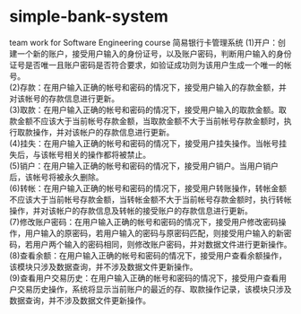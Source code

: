# simple-bank-system
team work for Software Engineering course
简易银行卡管理系统
(1)开户：创建一个新的账户，接受用户输入的身份证号，以及账户密码，判断用户输入的身份证号是否唯一且账户密码是否符合要求，如验证成功则为该用户生成一个唯一的帐号。  
(2)存款：在用户输入正确的帐号和密码的情况下，接受用户输入的存款金额，并对该帐号的存款信息进行更新。  
(3)取款：在用户输入正确的帐号和密码的情况下，接受用户输入的取款金额。取款金额不应该大于当前帐号存款金额，当取款金额不大于当前帐号存款金额时，执行取款操作，并对该帐户的存款信息进行更新。  
(4)挂失：在用户输入正确的帐号和密码的情况下，接受用户挂失操作。当帐号挂失后，与该帐号相关的操作都将被禁止。  
(5)销户：在用户输入正确的帐号和密码的情况下，接受用户销户。当用户销户后，该帐号将被永久删除。  
(6)转帐：在用户输入正确的帐号和密码的情况下，接受用户转账操作，转帐金额不应该大于当前帐号存款金额，当转帐金额不大于当前帐号存款金额时，执行转帐操作，并对该帐户的存款信息及转帐的接受账户的存款信息进行更新。  
(7)修改账户密码：在用户输入正确的帐号和密码的情况下，接受用户修改密码操作，用户输入的原密码，若用户输入的密码与原密码匹配，则接受用户输入的新密码，若用户两个输入的密码相同，则修改账户密码，并对数据文件进行更新操作。  
(8)查看余额：在用户输入正确的帐号和密码的情况下，接受用户查看余额操作，该模块只涉及数据查询，并不涉及数据文件更新操作。  
(9)查看用户交易历史：在用户输入正确的帐号和密码的情况下，接受用户查看用户交易历史操作，系统将显示当前账户的最近的存、取款操作记录，该模块只涉及数据查询，并不涉及数据文件更新操作。